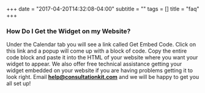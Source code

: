 +++
date = "2017-04-20T14:32:08-04:00"
subtitle = ""
tags = []
title = "faq"
+++


### How Do I Get the Widget on my Website?

Under the Calendar tab you will see a link called Get Embed Code. Click on this link
and a popup will come up with a block of code. Copy the entire code block and paste it into the HTML
of your website where you want your widget to appear. We also offer free technical assistance
getting your widget embedded on your website if you are having problems getting it to look right.
Email <b>help@consultationkit.com</b> and we will be happy to get you all set up!
